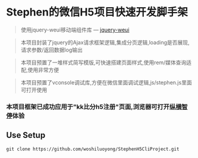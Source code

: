 # Stephen的微信H5项目快速开发脚手架

> 使用jquery-weui移动端组件库 — [jquery-weui](http://www.jqweui.cn/components)

> 本项目封装了jquery的Ajax请求框架逻辑,集成分页逻辑,loading是否展现,请求参数/返回数据log输出

> 本项目预置了一堆样式简写模版,可快速搭建页面样式,使用rem/媒体查询适配,使用非常方便

> 本项目预置了vconsole调试库,方便在微信里面调试逻辑,js/stephen.js里面可打开使用

### 本项目框架已成功应用于"kk比分h5注册"页面,浏览器可打开[纵横智停](http://wx.cdhuanyu.com.cn/)体验

## Use Setup

``` shell
git clone https://github.com/woshiluoyong/StephenH5CliProject.git
```
